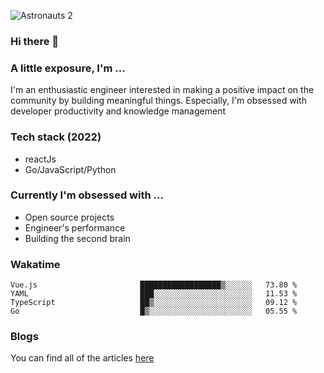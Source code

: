 ![Astronauts 2](https://user-images.githubusercontent.com/92326584/202029508-1366f7a9-5194-4122-a4f0-02c45f9206b7.jpeg)

### Hi there 👋
### A little exposure, I'm ...
I'm an enthusiastic engineer interested in making a positive impact on the community by building meaningful things. 
Especially, I'm obsessed with developer productivity and knowledge management

### Tech stack (2022)
- reactJs
- Go/JavaScript/Python

### Currently I'm obsessed with ... 
- Open source projects
- Engineer's performance
- Building the second brain 

<!-- ### Github Stats -->
<!-- [![Anurag's GitHub stats](https://github-readme-stats.vercel.app/api?username=bitethecode&count_private=true&showing_icons=true)](https://github.com/anuraghazra/github-readme-stats) -->

### Wakatime
<!--START_SECTION:waka-->

```text
Vue.js                       ██████████████████▒░░░░░░   73.80 %
YAML                         ███░░░░░░░░░░░░░░░░░░░░░░   11.53 %
TypeScript                   ██▒░░░░░░░░░░░░░░░░░░░░░░   09.12 %
Go                           █▒░░░░░░░░░░░░░░░░░░░░░░░   05.55 %
```

<!--END_SECTION:waka-->

### Blogs
You can find all of the articles [here](https://bitethecode.netlify.app)
